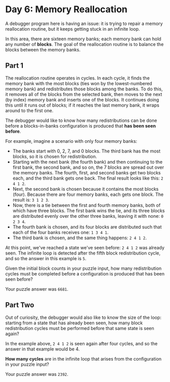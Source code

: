 # Day 6: Memory Reallocation

A debugger program here is having an issue: it is trying to repair a memory
reallocation routine, but it keeps getting stuck in an infinite loop.

In this area, there are sixteen memory banks; each memory bank can hold any
number of **blocks**. The goal of the reallocation routine is to balance the
blocks between the memory banks.

## Part 1

The reallocation routine operates in cycles. In each cycle, it finds the memory
bank with the most blocks (ties won by the lowest-numbered memory bank) and
redistributes those blocks among the banks. To do this, it removes all of the
blocks from the selected bank, then moves to the next (by index) memory bank and
inserts one of the blocks. It continues doing this until it runs out of blocks;
if it reaches the last memory bank, it wraps around to the first one.

The debugger would like to know how many redistributions can be done before a
blocks-in-banks configuration is produced that **has been seen before**.

For example, imagine a scenario with only four memory banks:

- The banks start with 0, 2, 7, and 0 blocks. The third bank has the most
  blocks, so it is chosen for redistribution.
- Starting with the next bank (the fourth bank) and then continuing to the first
  bank, the second bank, and so on, the 7 blocks are spread out over the memory
  banks. The fourth, first, and second banks get two blocks each, and the third
  bank gets one back. The final result looks like this: `2 4 1 2`.
- Next, the second bank is chosen because it contains the most blocks (four).
  Because there are four memory banks, each gets one block. The result is: `3 1
  2 3`.
- Now, there is a tie between the first and fourth memory banks, both of which
  have three blocks. The first bank wins the tie, and its three blocks are
  distributed evenly over the other three banks, leaving it with none: `0 2 3 4`.
- The fourth bank is chosen, and its four blocks are distributed such that each
  of the four banks receives one: `1 3 4 1`.
- The third bank is chosen, and the same thing happens: `2 4 1 2`.

At this point, we've reached a state we've seen before: `2 4 1 2` was already
seen. The infinite loop is detected after the fifth block redistribution cycle,
and so the answer in this example is `5`.

Given the initial block counts in your puzzle input, how many redistribution
cycles must be completed before a configuration is produced that has been seen
before?

Your puzzle answer was `6681`.

## Part Two

Out of curiosity, the debugger would also like to know the size of the loop:
starting from a state that has already been seen, how many block redistribution
cycles must be performed before that same state is seen again?

In the example above, `2 4 1 2` is seen again after four cycles, and so the
answer in that example would be 4.

**How many cycles** are in the infinite loop that arises from the configuration
in your puzzle input?

Your puzzle answer was `2392`.
